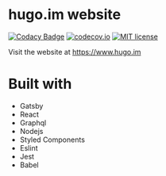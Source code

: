 # hugo.im website

[![Codacy Badge](https://api.codacy.com/project/badge/Grade/0b3a917c0cb9433cb12eec33b989c723)](https://www.codacy.com/app/hugomn/hugomn?utm_source=github.com&utm_medium=referral&utm_content=hugomn/hugomn&utm_campaign=badger)
[![codecov.io](http://codecov.io/github/hugomn/hugomagalhaes.com/coverage.svg)](http://codecov.io/github/hugomn/hugomn)
[![MIT license](http://img.shields.io/badge/license-MIT-brightgreen.svg)](http://opensource.org/licenses/MIT)

Visit the website at https://www.hugo.im

# Built with

- Gatsby
- React
- Graphql
- Nodejs
- Styled Components
- Eslint
- Jest
- Babel
